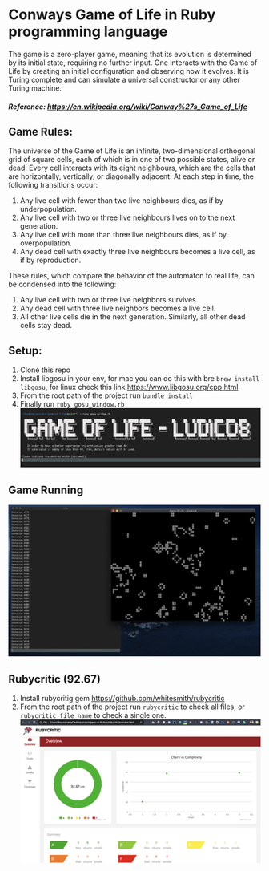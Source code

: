 # Conways Game of Life in Ruby programming language
The game is a zero-player game, meaning that its evolution is determined by its initial state, requiring no further input. One interacts with the Game of Life by creating an initial configuration and observing how it evolves. It is Turing complete and can simulate a universal constructor or any other Turing machine.

##### Reference: https://en.wikipedia.org/wiki/Conway%27s_Game_of_Life

## Game Rules:
The universe of the Game of Life is an infinite, two-dimensional orthogonal grid of square cells, each of which is in one of two possible states, alive or dead. Every cell interacts with its eight neighbours, which are the cells that are horizontally, vertically, or diagonally adjacent. At each step in time, the following transitions occur:

1. Any live cell with fewer than two live neighbours dies, as if by underpopulation.
2. Any live cell with two or three live neighbours lives on to the next generation.
3. Any live cell with more than three live neighbours dies, as if by overpopulation.
4. Any dead cell with exactly three live neighbours becomes a live cell, as if by reproduction.

These rules, which compare the behavior of the automaton to real life, can be condensed into the following:

1. Any live cell with two or three live neighbors survives.
2. Any dead cell with three live neighbors becomes a live cell.
3. All other live cells die in the next generation. Similarly, all other dead cells stay dead.

## Setup:
1. Clone this repo
2. Install libgosu in your env, for mac you can do this with bre `brew install libgosu`, for linux check this link https://www.libgosu.org/cpp.html
3. From the root path of the project run `bundle install`
4. Finally run `ruby gosu_window.rb`
![Start Game](start_game.png)

## Game Running
![Start Game](gol_running.png)

## Rubycritic (92.67)
1. Install rubycritig gem https://github.com/whitesmith/rubycritic
2. From the root path of the project run `rubycritic` to check all files, or `rubycritic file_name` to check a single one.
![Start Game](rubycritic.png)
